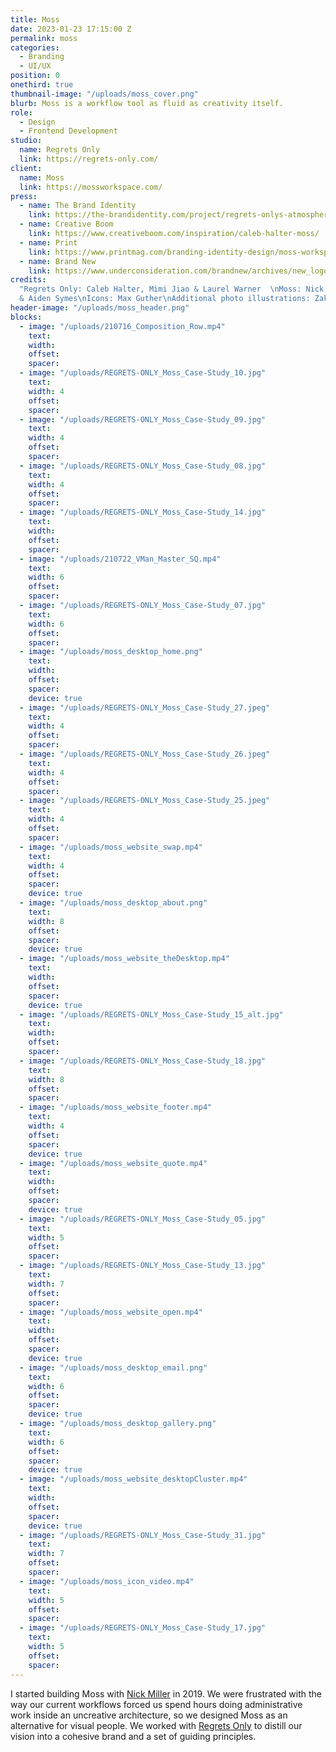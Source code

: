 ```yaml
---
title: Moss
date: 2023-01-23 17:15:00 Z
permalink: moss
categories:
  - Branding
  - UI/UX
position: 0
onethird: true
thumbnail-image: "/uploads/moss_cover.png"
blurb: Moss is a workflow tool as fluid as creativity itself.
role:
  - Design
  - Frontend Development
studio:
  name: Regrets Only
  link: https://regrets-only.com/
client:
  name: Moss
  link: https://mossworkspace.com/
press:
  - name: The Brand Identity
    link: https://the-brandidentity.com/project/regrets-onlys-atmospheric-identity-system-moss-reflects-infinite-potential-creativity
  - name: Creative Boom
    link: https://www.creativeboom.com/inspiration/caleb-halter-moss/
  - name: Print
    link: https://www.printmag.com/branding-identity-design/moss-workspace-is-revolutionizing-the-way-creatives-work-and-collaborate/
  - name: Brand New
    link: https://www.underconsideration.com/brandnew/archives/new_logo_and_identity_for_moss_by_regretsonly.php
credits:
  "Regrets Only: Caleb Halter, Mimi Jiao & Laurel Warner  \nMoss: Nick Miller
  & Aiden Symes\nIcons: Max Guther\nAdditional photo illustrations: Zak Jensen"
header-image: "/uploads/moss_header.png"
blocks:
  - image: "/uploads/210716_Composition_Row.mp4"
    text:
    width:
    offset:
    spacer:
  - image: "/uploads/REGRETS-ONLY_Moss_Case-Study_10.jpg"
    text:
    width: 4
    offset:
    spacer:
  - image: "/uploads/REGRETS-ONLY_Moss_Case-Study_09.jpg"
    text:
    width: 4
    offset:
    spacer:
  - image: "/uploads/REGRETS-ONLY_Moss_Case-Study_08.jpg"
    text:
    width: 4
    offset:
    spacer:
  - image: "/uploads/REGRETS-ONLY_Moss_Case-Study_14.jpg"
    text:
    width:
    offset:
    spacer:
  - image: "/uploads/210722_VMan_Master_SQ.mp4"
    text:
    width: 6
    offset:
    spacer:
  - image: "/uploads/REGRETS-ONLY_Moss_Case-Study_07.jpg"
    text:
    width: 6
    offset:
    spacer:
  - image: "/uploads/moss_desktop_home.png"
    text:
    width:
    offset:
    spacer:
    device: true
  - image: "/uploads/REGRETS-ONLY_Moss_Case-Study_27.jpeg"
    text:
    width: 4
    offset:
    spacer:
  - image: "/uploads/REGRETS-ONLY_Moss_Case-Study_26.jpeg"
    text:
    width: 4
    offset:
    spacer:
  - image: "/uploads/REGRETS-ONLY_Moss_Case-Study_25.jpeg"
    text:
    width: 4
    offset:
    spacer:
  - image: "/uploads/moss_website_swap.mp4"
    text:
    width: 4
    offset:
    spacer:
    device: true
  - image: "/uploads/moss_desktop_about.png"
    text:
    width: 8
    offset:
    spacer:
    device: true
  - image: "/uploads/moss_website_theDesktop.mp4"
    text:
    width:
    offset:
    spacer:
    device: true
  - image: "/uploads/REGRETS-ONLY_Moss_Case-Study_15_alt.jpg"
    text:
    width:
    offset:
    spacer:
  - image: "/uploads/REGRETS-ONLY_Moss_Case-Study_18.jpg"
    text:
    width: 8
    offset:
    spacer:
  - image: "/uploads/moss_website_footer.mp4"
    text:
    width: 4
    offset:
    spacer:
    device: true
  - image: "/uploads/moss_website_quote.mp4"
    text:
    width:
    offset:
    spacer:
    device: true
  - image: "/uploads/REGRETS-ONLY_Moss_Case-Study_05.jpg"
    text:
    width: 5
    offset:
    spacer:
  - image: "/uploads/REGRETS-ONLY_Moss_Case-Study_13.jpg"
    text:
    width: 7
    offset:
    spacer:
  - image: "/uploads/moss_website_open.mp4"
    text:
    width:
    offset:
    spacer:
    device: true
  - image: "/uploads/moss_desktop_email.png"
    text:
    width: 6
    offset:
    spacer:
    device: true
  - image: "/uploads/moss_desktop_gallery.png"
    text:
    width: 6
    offset:
    spacer:
    device: true
  - image: "/uploads/moss_website_desktopCluster.mp4"
    text:
    width:
    offset:
    spacer:
    device: true
  - image: "/uploads/REGRETS-ONLY_Moss_Case-Study_31.jpg"
    text:
    width: 7
    offset:
    spacer:
  - image: "/uploads/moss_icon_video.mp4"
    text:
    width: 5
    offset:
    spacer:
  - image: "/uploads/REGRETS-ONLY_Moss_Case-Study_17.jpg"
    text:
    width: 5
    offset:
    spacer:
---
```


I started building Moss with [Nick Miller](https://nickmiller.tv/) in 2019. We were frustrated with the way our current workflows forced us spend hours doing administrative work inside an uncreative architecture, so we designed Moss as an alternative for visual people. We worked with [Regrets Only](https://regrets-only.com/) to distill our vision into a cohesive brand and a set of guiding principles.
